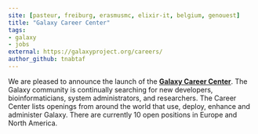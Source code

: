 ```yaml
---
site: [pasteur, freiburg, erasmusmc, elixir-it, belgium, genouest]
title: "Galaxy Career Center"
tags: 
- galaxy
- jobs
external: https://galaxyproject.org/careers/
author_github: tnabtaf
---
```


We are pleased to announce the launch of the **[Galaxy Career Center](https://galaxyproject.org/careers/)**. The Galaxy community is continually searching for new developers, bioinformaticians, system administrators, and researchers. The Career Center lists openings from around the world that use, deploy, enhance and administer Galaxy. There are currently 10 open positions in Europe and North America.
